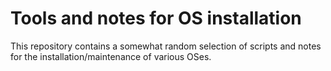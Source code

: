 # Tools and notes for OS installation

This repository contains a somewhat random selection of scripts and notes
for the installation/maintenance of various OSes.
